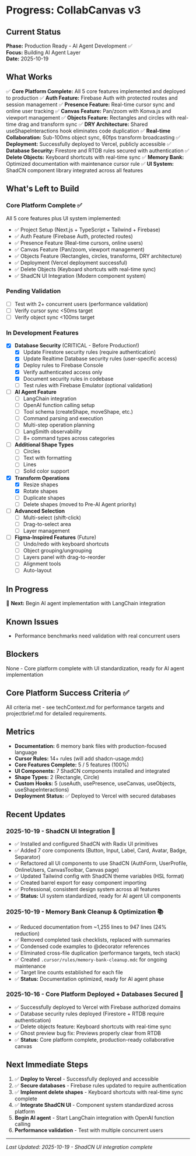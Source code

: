# Progress: CollabCanvas v3

## Current Status
**Phase:** Production Ready - AI Agent Development ✅  
**Focus:** Building AI Agent Layer  
**Date:** 2025-10-19

## What Works
✅ **Core Platform Complete:** All 5 core features implemented and deployed to production
✅ **Auth Feature:** Firebase Auth with protected routes and session management
✅ **Presence Feature:** Real-time cursor sync and online user tracking
✅ **Canvas Feature:** Pan/zoom with Konva.js and viewport management
✅ **Objects Feature:** Rectangles and circles with real-time drag and transform sync
✅ **DRY Architecture:** Shared useShapeInteractions hook eliminates code duplication
✅ **Real-time Collaboration:** Sub-100ms object sync, 60fps transform broadcasting
✅ **Deployment:** Successfully deployed to Vercel, publicly accessible
✅ **Database Security:** Firestore and RTDB rules secured with authentication
✅ **Delete Objects:** Keyboard shortcuts with real-time sync
✅ **Memory Bank:** Optimized documentation with maintenance cursor rule
✅ **UI System:** ShadCN component library integrated across all features

## What's Left to Build

### Core Platform Complete ✅
All 5 core features plus UI system implemented:
- ✅ Project Setup (Next.js + TypeScript + Tailwind + Firebase)
- ✅ Auth Feature (Firebase Auth, protected routes)
- ✅ Presence Feature (Real-time cursors, online users)
- ✅ Canvas Feature (Pan/zoom, viewport management)
- ✅ Objects Feature (Rectangles, circles, transforms, DRY architecture)
- ✅ Deployment (Vercel deployment successful)
- ✅ Delete Objects (Keyboard shortcuts with real-time sync)
- ✅ ShadCN UI Integration (Modern component system)

### Pending Validation
- [ ] Test with 2+ concurrent users (performance validation)
- [ ] Verify cursor sync <50ms target
- [ ] Verify object sync <100ms target

### In Development Features
- [x] **Database Security** (CRITICAL - Before Production!)
  - [x] Update Firestore security rules (require authentication)
  - [x] Update Realtime Database security rules (user-specific access)
  - [x] Deploy rules to Firebase Console
  - [x] Verify authenticated access only
  - [x] Document security rules in codebase
  - [ ] Test rules with Firebase Emulator (optional validation)

- [ ] **AI Agent Feature**
  - [ ] LangChain integration
  - [ ] OpenAI function calling setup
  - [ ] Tool schema (createShape, moveShape, etc.)
  - [ ] Command parsing and execution
  - [ ] Multi-step operation planning
  - [ ] LangSmith observability
  - [ ] 8+ command types across categories

- [ ] **Additional Shape Types**
  - [ ] Circles
  - [ ] Text with formatting
  - [ ] Lines
  - [ ] Solid color support

- [x] **Transform Operations**
  - [x] Resize shapes
  - [x] Rotate shapes
  - [ ] Duplicate shapes
  - [ ] Delete shapes (moved to Pre-AI Agent priority)

- [ ] **Advanced Selection**
  - [ ] Multi-select (shift-click)
  - [ ] Drag-to-select area
  - [ ] Layer management

- [ ] **Figma-Inspired Features** (Future)
  - [ ] Undo/redo with keyboard shortcuts
  - [ ] Object grouping/ungrouping
  - [ ] Layers panel with drag-to-reorder
  - [ ] Alignment tools
  - [ ] Auto-layout

## In Progress
🔄 **Next:** Begin AI agent implementation with LangChain integration

## Known Issues
- Performance benchmarks need validation with real concurrent users

## Blockers
None - Core platform complete with UI standardization, ready for AI agent implementation

## Core Platform Success Criteria ✅
All criteria met - see techContext.md for performance targets and projectbrief.md for detailed requirements.

## Metrics
- **Documentation:** 6 memory bank files with production-focused language
- **Cursor Rules:** 14+ rules (will add shadcn-usage.mdc)
- **Core Features Complete:** 5 / 5 features (100%)
- **UI Components:** 7 ShadCN components installed and integrated
- **Shape Types:** 2 (Rectangle, Circle)
- **Custom Hooks:** 5 (useAuth, usePresence, useCanvas, useObjects, useShapeInteractions)
- **Deployment Status:** ✅ Deployed to Vercel with secured databases

## Recent Updates

### 2025-10-19 - ShadCN UI Integration 🎨
- ✅ Installed and configured ShadCN with Radix UI primitives
- ✅ Added 7 core components (Button, Input, Label, Card, Avatar, Badge, Separator)
- ✅ Refactored all UI components to use ShadCN (AuthForm, UserProfile, OnlineUsers, CanvasToolbar, Canvas page)
- ✅ Updated Tailwind config with ShadCN theme variables (HSL format)
- ✅ Created barrel export for easy component importing
- ✅ Professional, consistent design system across all features
- ✅ **Status:** UI system standardized, ready for AI agent UI components

### 2025-10-19 - Memory Bank Cleanup & Optimization 📚
- ✅ Reduced documentation from ~1,255 lines to 947 lines (24% reduction)
- ✅ Removed completed task checklists, replaced with summaries
- ✅ Condensed code examples to @decorator references
- ✅ Eliminated cross-file duplication (performance targets, tech stack)
- ✅ Created `.cursor/rules/memory-bank-cleanup.mdc` for ongoing maintenance
- ✅ Target line counts established for each file
- ✅ **Status:** Documentation optimized, ready for AI agent phase

### 2025-10-16 - Core Platform Deployed + Databases Secured 🚀
- ✅ Successfully deployed to Vercel with Firebase authorized domains
- ✅ Database security rules deployed (Firestore + RTDB require authentication)
- ✅ Delete objects feature: Keyboard shortcuts with real-time sync
- ✅ Ghost preview bug fix: Previews properly clear from RTDB
- ✅ **Status:** Core platform complete, production-ready collaborative canvas

## Next Immediate Steps
1. ✅ **Deploy to Vercel** - Successfully deployed and accessible
2. ✅ **Secure databases** - Firebase rules updated to require authentication
3. ✅ **Implement delete shapes** - Keyboard shortcuts with real-time sync complete
4. ✅ **Integrate ShadCN UI** - Component system standardized across platform
5. **Begin AI agent** - Start LangChain integration with OpenAI function calling
6. **Performance validation** - Test with multiple concurrent users

---
*Last Updated: 2025-10-19 - ShadCN UI integration complete*

